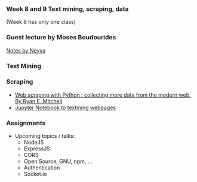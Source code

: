 ### Week 8 and 9 Text mining, scraping, data
(Week 8 has only one class)

### Guest lecture by Moses Boudourides
[Notes by Neyva](https://docs.google.com/document/d/1AouQc7w9xT3lE4KqbHiIFoPkL9JQ26HKa-gWX1jL71s)

### Text Mining

### Scraping
- [Web scraping with Python : collecting more data from the modern web. By Ryan E. Mitchell](http://bobcat.library.nyu.edu/primo-explore/fulldisplay?docid=nyu_aleph005583865&context=L&vid=NYU&search_scope=all&tab=all&lang=en_US)
- [Jupyter Notebook to textming webpages](https://www.dropbox.com/s/afq7shc32yzdbue/Text_Mining_Websites.ipynb?dl=0)

### Assignments
- Upcoming topics / talks:
  - NodeJS
  - ExpressJS
  - CORS
  - Open Source, GNU, npm, ...
  - Authentication
  - Socket.io
